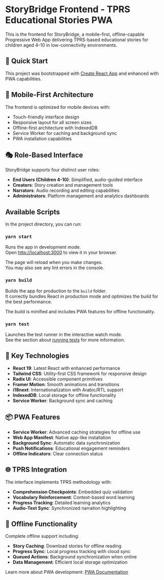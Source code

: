 # StoryBridge Frontend - TPRS Educational Stories PWA

This is the frontend for StoryBridge, a mobile-first, offline-capable Progressive Web App delivering TPRS-based educational stories for children aged 4–10 in low-connectivity environments.

## 🚀 Quick Start

This project was bootstrapped with [Create React App](https://github.com/facebook/create-react-app) and enhanced with PWA capabilities.

## 📱 Mobile-First Architecture

The frontend is optimized for mobile devices with:
- Touch-friendly interface design
- Responsive layout for all screen sizes  
- Offline-first architecture with IndexedDB
- Service Worker for caching and background sync
- PWA installation capabilities

## 🎭 Role-Based Interface

StoryBridge supports four distinct user roles:
- **End Users (Children 4-10)**: Simplified, audio-guided interface
- **Creators**: Story creation and management tools
- **Narrators**: Audio recording and editing capabilities  
- **Administrators**: Platform management and analytics dashboards

## Available Scripts

In the project directory, you can run:

### `yarn start`

Runs the app in development mode.\
Open [http://localhost:3000](http://localhost:3000) to view it in your browser.

The page will reload when you make changes.\
You may also see any lint errors in the console.

### `yarn build`

Builds the app for production to the `build` folder.\
It correctly bundles React in production mode and optimizes the build for the best performance.

The build is minified and includes PWA features for offline functionality.

### `yarn test`

Launches the test runner in the interactive watch mode.\
See the section about [running tests](https://facebook.github.io/create-react-app/docs/running-tests) for more information.

## 🔧 Key Technologies

- **React 19**: Latest React with enhanced performance
- **Tailwind CSS**: Utility-first CSS framework for responsive design
- **Radix UI**: Accessible component primitives
- **Framer Motion**: Smooth animations and transitions
- **i18next**: Internationalization with Arabic/RTL support
- **IndexedDB**: Local storage for offline functionality
- **Service Worker**: Background sync and caching

## 📦 PWA Features

- **Service Worker**: Advanced caching strategies for offline use
- **Web App Manifest**: Native app-like installation
- **Background Sync**: Automatic data synchronization
- **Push Notifications**: Educational engagement reminders
- **Offline Indicators**: Clear connection status

## 🌐 TPRS Integration

The interface implements TPRS methodology with:
- **Comprehension Checkpoints**: Embedded quiz validation
- **Vocabulary Reinforcement**: Context-based word learning
- **Progress Tracking**: Detailed learning analytics
- **Audio-Text Sync**: Synchronized narration highlighting

## 🔄 Offline Functionality

Complete offline support including:
- **Story Caching**: Download stories for offline reading
- **Progress Sync**: Local progress tracking with cloud sync
- **Queued Actions**: Background synchronization when online
- **Data Management**: Efficient local storage optimization

Learn more about PWA development: [PWA Documentation](https://web.dev/progressive-web-apps/)
